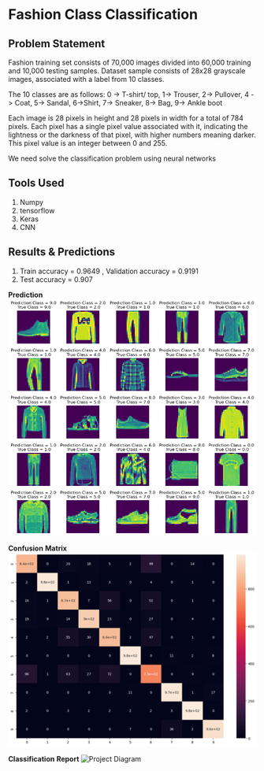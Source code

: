 # **Fashion** **Class** **Classification**

## Problem Statement

Fashion training set consists of 70,000 images divided into 60,000 training and 10,000 testing samples. Dataset sample consists of  28x28 grayscale images, associated with a label from 10 classes.

 The 10 classes are as follows:
 0 -> T-shirt/ top, 1-> Trouser, 2-> Pullover, 4 -> Coat, 5-> Sandal, 6->Shirt, 7-> Sneaker, 8-> Bag, 9-> Ankle boot

 Each image is 28 pixels in height and 28 pixels in width for a total of 784 pixels. Each pixel has a single pixel value associated with it, indicating the lightness or the darkness of that pixel, with higher numbers meaning darker. This pixel value is an integer between 0 and 255.

We need solve the classification problem using neural networks

## Tools Used

1. Numpy
2. tensorflow
3. Keras
4. CNN

## Results & Predictions

1. Train accuracy = 0.9649 , Validation accuracy = 0.9191
2. Test accuracy = 0.907

**Prediction**
![Project Diagram](output.png)

**Confusion** **Matrix**
![Project Diagram](confusion_matrix.png)

**Classification** **Report**
![Project Diagram](Classication_report.png)

